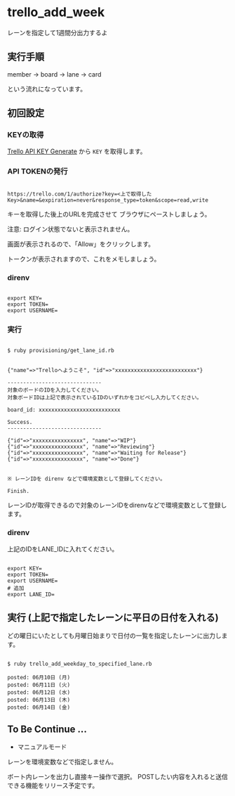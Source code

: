 # trello_add_week
レーンを指定して1週間分出力するよ

## 実行手順

member -> board -> lane -> card

という流れになっています。

## 初回設定

### KEYの取得

[Trello API KEY Generate](https://trello.com/1/appKey/generate) から `KEY` を取得します。

### API TOKENの発行

```

https://trello.com/1/authorize?key=<上で取得したKey>&name=&expiration=never&response_type=token&scope=read,write

```

キーを取得した後上のURLを完成させて ブラウザにペーストしましょう。

注意: ログイン状態でないと表示されません。

画面が表示されるので、「Allow」をクリックします。

トークンが表示されますので、これをメモしましょう。

### direnv

```

export KEY=
export TOKEN=
export USERNAME=

```

### 実行

```

$ ruby provisioning/get_lane_id.rb


{"name"=>"Trelloへようこそ", "id"=>"xxxxxxxxxxxxxxxxxxxxxxxxxx"}

------------------------------
対象のボードのIDを入力してください。
対象ボードIDは上記で表示されているIDのいずれかをコピペし入力してください。

board_id: xxxxxxxxxxxxxxxxxxxxxxxxxx

Success.
------------------------------

{"id"=>"xxxxxxxxxxxxxxxx", "name"=>"WIP"}
{"id"=>"xxxxxxxxxxxxxxxx", "name"=>"Reviewing"}
{"id"=>"xxxxxxxxxxxxxxxx", "name"=>"Waiting for Release"}
{"id"=>"xxxxxxxxxxxxxxxx", "name"=>"Done"}


※ レーンIDを direnv などで環境変数として登録してください。

Finish.

```

レーンIDが取得できるので対象のレーンIDをdirenvなどで環境変数として登録します。


### direnv

上記のIDをLANE_IDに入れてください。

```

export KEY=
export TOKEN=
export USERNAME=
# 追加
export LANE_ID=

```

## 実行 (上記で指定したレーンに平日の日付を入れる)

どの曜日にいたとしても月曜日始まりで日付の一覧を指定したレーンに出力します。

```

$ ruby trello_add_weekday_to_specified_lane.rb

posted: 06月10日 (月)
posted: 06月11日 (火)
posted: 06月12日 (水)
posted: 06月13日 (木)
posted: 06月14日 (金)

```

## To Be Continue ...

- マニュアルモード

レーンを環境変数などで指定しません。

ボート内レーンを出力し直接キー操作で選択。
POSTしたい内容を入れると送信できる機能をリリース予定です。

